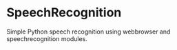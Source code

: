# SpeechRecognition
Simple Python speech recognition using webbrowser and speechrecognition modules. 
